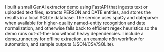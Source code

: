 I built a small GenAI extractor demo using FastAPI that ingests text or uploaded text files, extracts PERSON and DATE entities, and stores the results in a local SQLite database. The service uses spaCy and dateparser when available for higher-quality named-entity recognition and date normalization, and otherwise falls back to efficient regex heuristics so the demo runs out-of-the-box without heavy dependencies. I include a demo_runner.py for offline extraction, an example n8n workflow for automation, and sample outputs (JSON/CSV/SQLite).
